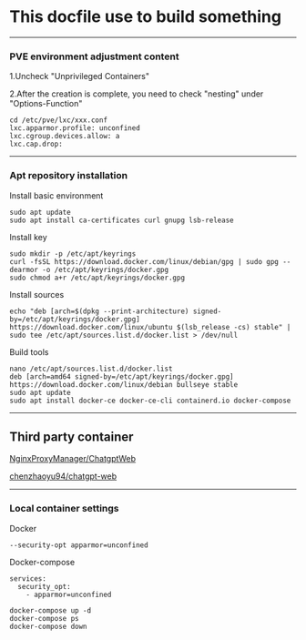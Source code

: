 # This docfile use to build something
-------------------------------------

### PVE environment adjustment content

1.Uncheck "Unprivileged Containers"

2.After the creation is complete, you need to check "nesting" under "Options-Function"

    cd /etc/pve/lxc/xxx.conf
    lxc.apparmor.profile: unconfined
    lxc.cgroup.devices.allow: a
    lxc.cap.drop:
-------------------------------------
### Apt repository installation
Install basic environment

    sudo apt update
    sudo apt install ca-certificates curl gnupg lsb-release
Install key

    sudo mkdir -p /etc/apt/keyrings
    curl -fsSL https://download.docker.com/linux/debian/gpg | sudo gpg --dearmor -o /etc/apt/keyrings/docker.gpg
    sudo chmod a+r /etc/apt/keyrings/docker.gpg
Install sources

    echo "deb [arch=$(dpkg --print-architecture) signed-by=/etc/apt/keyrings/docker.gpg] https://download.docker.com/linux/ubuntu $(lsb_release -cs) stable" | sudo tee /etc/apt/sources.list.d/docker.list > /dev/null
Build tools

    nano /etc/apt/sources.list.d/docker.list
    deb [arch=amd64 signed-by=/etc/apt/keyrings/docker.gpg] https://download.docker.com/linux/debian bullseye stable
    sudo apt update
    sudo apt install docker-ce docker-ce-cli containerd.io docker-compose
-------------------------------------
## Third party container

[NginxProxyManager/ChatgptWeb](https://allencj.com/archives/1536)

[chenzhaoyu94/chatgpt-web](https://hub.docker.com/r/chenzhaoyu94/chatgpt-web)

-------------------------------------
### Local container settings

Docker

    --security-opt apparmor=unconfined
Docker-compose

    services:
      security_opt:
        - apparmor=unconfined
        
    docker-compose up -d
    docker-compose ps
    docker-compose down


    
